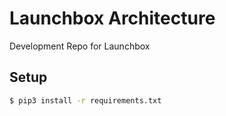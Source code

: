 # Launchbox Architecture
Development Repo for Launchbox

## Setup
```bash
$ pip3 install -r requirements.txt
```
